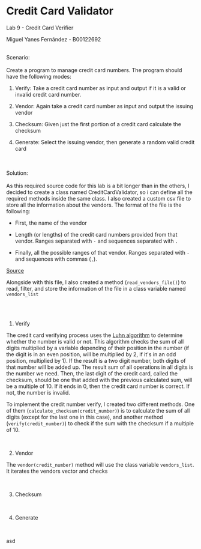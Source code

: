 Credit Card Validator
=====================

Lab 9 - Credit Card Verifier

Miguel Yanes Fernández - B00122692

<br/>
Scenario:
<br/><br/>
Create a program to manage credit card numbers. The program should have the following modes:

1. Verify: Take a credit card number as input and output if it is a valid or invalid credit card number.

2. Vendor: Again take a credit card number as input and output the issuing vendor

3. Checksum:  Given just the first portion of a credit card calculate the checksum

4. Generate: Select the issuing vendor, then generate a random valid credit card 


<br/><br/>
Solution:
<br/><br/>
As this required source code for this lab is a bit longer than in the others, I decided to create a class named CreditCardValidator, 
so i can define all the required methods inside the same class. 
I also created a custom csv file to store all the information about the vendors. The format of the file is the following:

* First, the name of the vendor

* Length (or lengths) of the credit card numbers provided from that vendor. Ranges separated with `-` and sequences separated with `.`

* Finally, all the possible ranges of that vendor. Ranges separated with `-` and sequences with commas (`,`).

[Source](https://en.wikipedia.org/wiki/Payment_card_number)

Alongside with this file, I also created a method (`read_vendors_file()`) to read, filter, and store the information of the file in 
a class variable named `vendors_list`

<br/><br/>
1. Verify

The credit card verifying process uses the [Luhn algorithm](https://en.wikipedia.org/wiki/Luhn_algorithm) to determine whether the number 
is valid or not. This algorithm checks the sum of all digits multiplied by a variable depending of their position in the number 
(if the digit is in an even position, will be multiplied by 2, if it's in an odd position, multiplied by 1). If the result is a
two digit number, both digits of that number will be added up. The result sum of all operations in all digits is the number we need.
Then, the last digit of the credit card, called the checksum, should be one that added with the previous calculated sum, will be 
a multiple of 10. If it ends in 0, then the credit card number is correct. If not, the number is invalid.

To implement the credit number verify, I created two different methods. One of them (`calculate_checksum(credit_number)`) is to calculate the sum of all digits (except
for the last one in this case), and another method (`verify(credit_number)`) to check if the sum with the checksum if a multiple of 10.

<br/>

2. Vendor

The `vendor(credit_number)` method will use the class variable `vendors_list`. It iterates the vendors vector and checks

<br/>

3. Checksum

<br/>

4. Generate

<br/>

asd